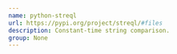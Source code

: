 ```yaml
---
name: python-streql
url: https://pypi.org/project/streql/#files
description: Constant-time string comparison.
group: None
---
```


